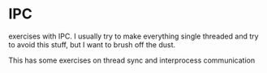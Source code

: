 # IPC

exercises with IPC.  I usually try to make everything single threaded and try to
avoid this stuff, but I want to brush off the dust.

This has some exercises on thread sync and interprocess communication
